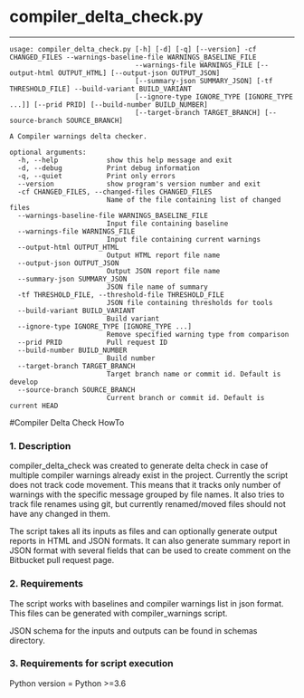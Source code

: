 # compiler_delta_check.py

-----------------------
```
usage: compiler_delta_check.py [-h] [-d] [-q] [--version] -cf CHANGED_FILES --warnings-baseline-file WARNINGS_BASELINE_FILE
                               --warnings-file WARNINGS_FILE [--output-html OUTPUT_HTML] [--output-json OUTPUT_JSON]
                               [--summary-json SUMMARY_JSON] [-tf THRESHOLD_FILE] --build-variant BUILD_VARIANT
                               [--ignore-type IGNORE_TYPE [IGNORE_TYPE ...]] [--prid PRID] [--build-number BUILD_NUMBER]
                               [--target-branch TARGET_BRANCH] [--source-branch SOURCE_BRANCH]

A Compiler warnings delta checker.

optional arguments:
  -h, --help            show this help message and exit
  -d, --debug           Print debug information
  -q, --quiet           Print only errors
  --version             show program's version number and exit
  -cf CHANGED_FILES, --changed-files CHANGED_FILES
                        Name of the file containing list of changed files
  --warnings-baseline-file WARNINGS_BASELINE_FILE
                        Input file containing baseline
  --warnings-file WARNINGS_FILE
                        Input file containing current warnings
  --output-html OUTPUT_HTML
                        Output HTML report file name
  --output-json OUTPUT_JSON
                        Output JSON report file name
  --summary-json SUMMARY_JSON
                        JSON file name of summary
  -tf THRESHOLD_FILE, --threshold-file THRESHOLD_FILE
                        JSON file containing thresholds for tools
  --build-variant BUILD_VARIANT
                        Build variant
  --ignore-type IGNORE_TYPE [IGNORE_TYPE ...]
                        Remove specified warning type from comparison
  --prid PRID           Pull request ID
  --build-number BUILD_NUMBER
                        Build number
  --target-branch TARGET_BRANCH
                        Target branch name or commit id. Default is develop
  --source-branch SOURCE_BRANCH
                        Current branch or commit id. Default is current HEAD
```

#Compiler Delta Check HowTo

### 1. Description

compiler_delta_check was created to generate delta check in case of multiple compiler
warnings already exist in the project. Currently the script does not track code
movement. This means that it tracks only number of warnings with the specific message
grouped by file names. It also tries to track file renames using git, but currently
renamed/moved files should not have any changed in them.

The script takes all its inputs as files and can optionally generate output reports
in HTML and JSON formats. It can also generate summary report in JSON format with
several fields that can be used to create comment on the Bitbucket pull request page.

### 2. Requirements

The script works with baselines and compiler warnings list in json format. This files
can be generated with compiler_warnings script.

JSON schema for the inputs and outputs can be found in schemas directory.

### 3. Requirements for script execution
Python version = Python >=3.6
